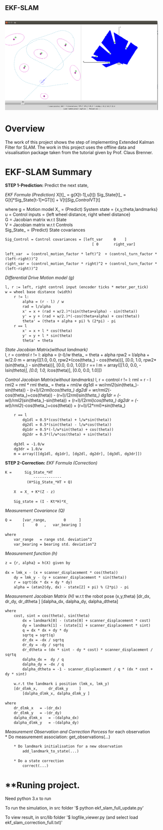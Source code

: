 ## **EKF-SLAM**
![project][image0]
---

[//]: # (Image References)
[image0]: ./images/viewer.png "result"


# **Overview**
The work of this project shows the step of implementing Extended Kalman Filter for SLAM. The work in this project uses the offline data and visualisation package taken from the tutorial given by Prof. Claus Brenner.

# **EKF-SLAM Summary**

**STEP 1-Prediction:**
Predict the next state,

_EKF Formula (Prediction)_
	X[t]_         = g(X[t-1],u[t])
	Sig_State[t]_ = G[t]*Sig_State[t-1]*GT[t] + V[t]*Sig_Control*VT[t]


where
	g  = Motion model
	X_ = (Predict) System state = {x,y,theta,landmarks}  
  	u = Control inputs = {left wheel distance, right wheel distance}  
	G = Jacobian matrix w.r.t State  
	V = Jacobian matrix w.r.t Controls  
	Sig_State_   = (Predict) State covariances

	Sig_Control = Control covariances = [left_var     0    ]  
                                            [ 0       right_var]

	left_var  = (control_motion_factor * left)^2  + (control_turn_factor * (left-right))^2
 	right_var = (control_motion_factor * right)^2 + (control_turn_factor * (left-right))^2

_Differential Drive Motion model (g)_  
	
	l, r := left, right control input (encoder ticks * meter_per_tick)
	w = wheel base distance (width)
        r != l:
            alpha = (r - l) / w
            rad = l/alpha
            x' = x + (rad + w/2.)*(sin(theta+alpha) - sin(theta))
            y' = y + (rad + w/2.)*(-cos(theta+alpha) + cos(theta))
            theta' = (theta + alpha + pi) % (2*pi) - pi
        r == l
            x' = x + l * cos(theta)
            y' = y + l * sin(theta)
            theta' = theta

_State Jacobian Matrix(without landmark)_  
	l, r = control
        r != l:
            alpha = (r-l)/w
            theta_ = theta + alpha
            rpw2 = l/alpha + w/2.0
            m = array([[1.0, 0.0, rpw2*(cos(theta_) - cos(theta))],
                       [0.0, 1.0, rpw2*(sin(theta_) - sin(theta))],
                       [0.0, 0.0, 1.0]])
        r == l
            m = array([[1.0, 0.0, -l*sin(theta)],
                       [0.0, 1.0,  l*cos(theta)],
                       [0.0, 0.0,  1.0]])


_Control Jacobian Matrix(without landmarks)_
	l, r = control
        r != l:
            rml = r - l
            rml2 = rml * rml
            theta_ = theta + rml/w
            dg1dl = w*r/rml2*(sin(theta_)-sin(theta))  - (r+l)/(2*rml)*cos(theta_)
            dg2dl = w*r/rml2*(-cos(theta_)+cos(theta)) - (r+l)/(2*rml)*sin(theta_)
            dg1dr = (-w*l)/rml2*(sin(theta_)-sin(theta)) + (r+l)/(2*rml)*cos(theta_)
            dg2dr = (-w*l)/rml2*(-cos(theta_)+cos(theta)) + (r+l)/(2*rml)*sin(theta_)
            
        r == l
            dg1dl = 0.5*(cos(theta) + l/w*sin(theta))
            dg2dl = 0.5*(sin(theta) - l/w*cos(theta))
            dg1dr = 0.5*(-l/w*sin(theta) + cos(theta))
            dg2dr = 0.5*(l/w*cos(theta) + sin(theta))

        dg3dl = -1.0/w
        dg3dr = 1.0/w
        m = array([[dg1dl, dg1dr], [dg2dl, dg2dr], [dg3dl, dg3dr]])



**STEP 2-Correction:**
_EKF Formula (Correction)_

	K = 	 Sig_State_*HT  
                 -------------         
              (H*Sig_State_*HT + Q)

        X  = X_ + K*(Z - z)

        Sig_state = (I - Kt*H)*X_   

_Measurement Covariance (Q)_

	Q =     [var_range,        0      ]
         	[     0   ,   var_bearing ]

	where
		var_range   = range std. deviation^2
		var_bearing = bearing std. deviation^2
	
_Measurement function (h)_  

	z = {r, alpha} = h(X) given by

	dx = lmk_x - (x + scanner_displacement * cos(theta))
        dy = lmk_y - (y + scanner_displacement * sin(theta))
        r = sqrt(dx * dx + dy * dy)
        alpha = (atan2(dy, dx) - state[2] + pi) % (2*pi) - pi

_Measurement Jacobian Matrix (H)_
  	w.r.t the robot pose (x,y,theta)
	 	[dr_dx,     dr_dy,     dr_dtheta    ]
         	[dalpha_dx, dalpha_dy, dalpha_dtheta]
	
	where
		cost, sint = cos(theta), sin(theta)
        	dx = landmark[0] - (state[0] + scanner_displacement * cost)
        	dy = landmark[1] - (state[1] + scanner_displacement * sint)
        	q = dx * dx + dy * dy
        	sqrtq = sqrt(q)
        	dr_dx = -dx / sqrtq
        	dr_dy = -dy / sqrtq
        	dr_dtheta = (dx * sint - dy * cost) * scanner_displacement / sqrtq
        	dalpha_dx =  dy / q
        	dalpha_dy = -dx / q
        	dalpha_dtheta = -1 - scanner_displacement / q * (dx * cost + dy * sint)

        w.r.t the landmark i position (lmk_x, lmk_y) 
		[dr_dlmk_x,     dr_dlmk_y     ]
         	[dalpha_dlmk_x, dalpha_dlmk_y ]

 	where
		dr_dlmk_x 	= -(dr_dx) 
		dr_dlmk_y	= -(dr_dy)
		dalpha_dlmk_x	= -(dalpha_dx)
		dalpha_dlmk_y	= -(dalpha_dy)

_Measurement Observation and Correction Porcess_
	for each observation		
		* Do measurement association: 
			get_observations(...)

		* Do landmark initialisation for a new observation
			add_landmark_to_state(...)

		* Do a state correction
			correct(...)



# **Runing project.
Need python 3.x to run

To run the simulation, in src folder
'$ python ekf_slam_full_update.py'


To view result, in src/lib folder
'$ logfile_viewer.py (and select load ekf_slam_correction_full.txt)'



